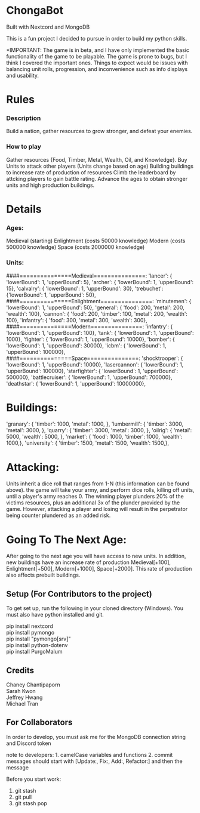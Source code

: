 # ChongaBot
Built with Nextcord and MongoDB

This is a fun project I decided to pursue in order to build my python skills. 

*IMPORTANT: The game is in beta, and I have only implemented the basic 
functionality of the game to be playable. The game is prone to bugs, but
I think I covered the important ones. Things to expect would be issues
with balancing unit rolls, progression, and inconvenience such as info displays
and usability.   

# Rules
### Description
Build a nation, gather resources to grow stronger, and defeat your enemies.

### How to play
Gather resources {Food, Timber, Metal, Wealth, Oil, and Knowledge}. 
Buy Units to attack other players (Units change based on age)
Building buildings to increase rate of production of resources
Climb the leaderboard by attcking players to gain battle rating.
Advance the ages to obtain stronger units and high production buildings.


# Details
### Ages:
Medieval (starting)
Enlightment (costs 50000 knowledge)
Modern (costs 500000 knowledge)
Space (costs 2000000 knowledge)

### Units: 
####===============Medieval===============: 
'lancer': { 'lowerBound': 1, 'upperBound': 5},
'archer': { 'lowerBound': 1, 'upperBound': 15},
'calvalry': { 'lowerBound': 1, 'upperBound': 30},
'trebuchet': {'lowerBound': 1, 'upperBound': 50},
####===============Enlightment===============: 
'minutemen': { 'lowerBound': 1, 'upperBound': 50},
'general': { 'food': 200, 'metal': 200, 'wealth': 100},
'cannon': { 'food': 200, 'timber': 100, 'metal': 200, 'wealth': 100},
'infantry': { 'food': 300, 'metal': 300, 'wealth': 300},
####===============Modern===============: 
'infantry': { 'lowerBound': 1, 'upperBound': 100},
'tank': { 'lowerBound': 1, 'upperBound': 1000},
'fighter': { 'lowerBound': 1, 'upperBound': 10000},
'bomber': { 'lowerBound': 1, 'upperBound': 30000},
'icbm': { 'lowerBound': 1, 'upperBound': 100000},
####===============Space===============: 
'shocktrooper': { 'lowerBound': 1, 'upperBound': 10000},
'lasercannon': { 'lowerBound': 1, 'upperBound': 100000},
'starfighter': { 'lowerBound': 1, 'upperBound': 500000},
'battlecruiser': { 'lowerBound': 1, 'upperBound': 700000}, 
'deathstar': { 'lowerBound': 1, 'upperBound': 10000000},

# Buildings:
'granary': { 'timber': 1000, 'metal': 1000, },
'lumbermill': { 'timber': 3000, 'metal': 3000, },
'quarry': { 'timber': 3000, 'metal': 3000, },
'oilrig': { 'metal': 5000, 'wealth': 5000, },
'market': { 'food': 1000, 'timber': 1000, 'wealth': 1000,},
'university': { 'timber': 1500, 'metal': 1500, 'wealth': 1500,},

# Attacking:
Units inherit a dice roll that ranges from 1-N (this information can be found above).
the game will take your army, and perform dice rolls, killing off units, until a player's
army reaches 0. The winning player plunders 20% of the victims resources, plus an additional 3x
of the plunder provided by the game. However, attacking a player and losing will result in the 
perpetrator being counter plundered as an added risk.  

# Going To The Next Age:
After going to the next age you will have access to new units. In addition,
new buildings have an increase rate of production Medieval[+100], Enlightment[+500],
Modern[+1000], Space[+2000]. This rate of production also affects prebuilt buildings.


## Setup (For Contributors to the project)
To get set up, run the following in your cloned directory (Windows).
You must also have python installed and git.

pip install nextcord   
pip install pymongo  
pip install "pymongo[srv]"  
pip install python-dotenv  
pip install PurgoMalum  

## Credits
Chaney Chantipaporn  
Sarah Kwon  
Jeffrey Hwang  
Michael Tran  


## For Collaborators
In order to develop, you must ask me for the MongoDB connection string and Discord token

note to developers:
    1. camelCase variables and functions
    2. commit messages should start with [Update:, Fix:, Add:, Refactor:] and then the message

Before you start work:
1. git stash
2. git pull
3. git stash pop
